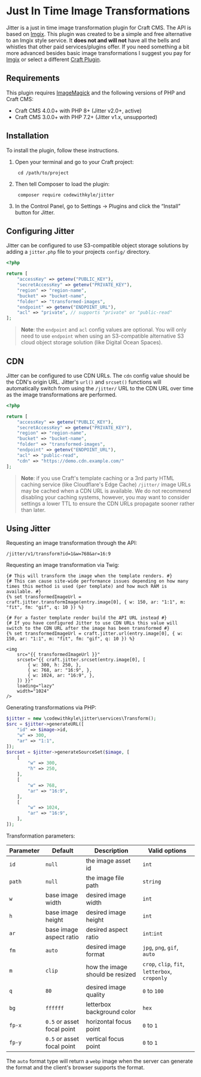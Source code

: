 # Just In Time Image Transformations

Jitter is a just in time image transformation plugin for Craft CMS. The API is based on [Imgix](https://docs.imgix.com/apis/url). This plugin was created to be a simple and free alternative to an Imgix style service. It **does not and will not** have all the bells and whistles that other paid services/plugins offer. If you need something a bit more advanced besides basic image transformations I suggest you pay for [Imgix](https://www.imgix.com/pricing) or select a different [Craft Plugin](https://plugins.craftcms.com/categories/assets).

## Requirements

This plugin requires [ImageMagick](https://imagemagick.org/index.php) and the following versions of PHP and Craft CMS:

- Craft CMS 4.0.0+ with PHP 8+ (Jitter v2.0+, active)
- Craft CMS 3.0.0+ with PHP 7.2+ (Jitter v1.x, unsupported)

## Installation

To install the plugin, follow these instructions.

1. Open your terminal and go to your Craft project:

        cd /path/to/project

2. Then tell Composer to load the plugin:

        composer require codewithkyle/jitter

3. In the Control Panel, go to Settings → Plugins and click the “Install” button for Jitter.

## Configuring Jitter

Jitter can be configured to use S3-compatible object storage solutions by adding a `jitter.php` file to your projects `config/` directory.

```php
<?php

return [
    "accessKey" => getenv("PUBLIC_KEY"),
    "secretAccessKey" => getenv("PRIVATE_KEY"),
    "region" => "region-name",
    "bucket" => "bucket-name",
    "folder" => "transformed-images",
    "endpoint" => getenv("ENDPOINT_URL"),
    "acl" => "private", // supports "private" or "public-read"
];
```

> **Note**: the `endpoint` and `acl` config values are optional. You will only need to use `endpoint` when using an S3-compatible alternative S3 cloud object storage solution (like Digital Ocean Spaces).

## CDN

Jitter can be configured to use CDN URLs. The `cdn` config value should be the CDN's origin URL. Jitter's `url()` and `srcset()` functions will automatically switch from using the `/jitter/` URL to the CDN URL over time as the image transformations are performed.

```php
<?php

return [
    "accessKey" => getenv("PUBLIC_KEY"),
    "secretAccessKey" => getenv("PRIVATE_KEY"),
    "region" => "region-name",
    "bucket" => "bucket-name",
    "folder" => "transformed-images",
    "endpoint" => getenv("ENDPOINT_URL"),
    "acl" => "public-read",
    "cdn" => "https://demo.cdn.example.com/"
];
```

> **Note**: if you use Craft's template caching or a 3rd party HTML caching service (like Cloudflare's Edge Cache) `/jitter/` image URLs may be cached when a CDN URL is available. We do not recommend disabling your caching systems, however, you may want to consider settings a lower TTL to ensure the CDN URLs propagate sooner rather than later.

## Using Jitter

Requesting an image transformation through the API:

```
/jitter/v1/transform?id=1&w=768&ar=16:9
```

Requesting an image transformation via Twig:

```twig
{# This will transform the image when the template renders. #}
{# This can cause site-wide performance issues depending on how many times this method is used (per template) and how much RAM is available. #}
{% set transformedImageUrl = craft.jitter.transformImage(entry.image[0], { w: 150, ar: "1:1", m: "fit", fm: "gif", q: 10 }) %}

{# For a faster template render build the API URL instead #}
{# If you have configured Jitter to use CDN URLs this value will switch to the CDN URL after the image has been transformed #}
{% set transformedImageUrl = craft.jitter.url(entry.image[0], { w: 150, ar: "1:1", m: "fit", fm: "gif", q: 10 }) %}

<img 
    src="{{ transformedImageUrl }}" 
    srcset="{{ craft.jitter.srcset(entry.image[0], [
        { w: 300, h: 250, },
        { w: 768, ar: "16:9", },
        { w: 1024, ar: "16:9", },
    ]) }}" 
    loading="lazy"
    width="1024"
/>
```

Generating transformations via PHP:

```php
$jitter = new \codewithkyle\jitter\services\Transform();
$src = $jitter->generateURL([
    "id" => $image->id,
    "w" => 300,
    "ar" => "1:1",
]);
$srcset = $jitter->generateSourceSet($image, [
    [
        "w" => 300,
        "h" => 250,
    ],
    [
        "w" => 768,
        "ar" => "16:9",
    ],
    [
        "w" => 1024,
        "ar" => "16:9",
    ],
]);
```

Transformation parameters:

| Parameter     | Default                    | Description                     | Valid options                                  |
| ------------- | -------------------------- | ------------------------------- | ---------------------------------------------- |
| `id`          | `null`                     | the image asset id              | `int`                                          |
| `path`        | `null`                     | the image file path             | `string`                                       |
| `w`           | base image width           | desired image width             | `int`                                          |
| `h`           | base image height          | desired image height            | `int`                                          |
| `ar`          | base image aspect ratio    | desired aspect ratio            | `int`:`int`                                    |
| `fm`          | `auto`                     | desired image format            | `jpg`, `png`, `gif`, `auto`                    |
| `m`           | `clip`                     | how the image should be resized | `crop`, `clip`, `fit`, `letterbox`, `croponly` |
| `q`           | `80`                       | desired image quality           | `0` to `100`                                   |
| `bg`          | `ffffff`                   | letterbox background color      | `hex`                                          |
| `fp-x`        | `0.5` or asset focal point | horizontal focus point          | `0` to `1`                                     |
| `fp-y`        | `0.5` or asset focal point | vertical focus point            | `0` to `1`                                     |

The `auto` format type will return a `webp` image when the server can generate the format and the client's browser supports the format.
